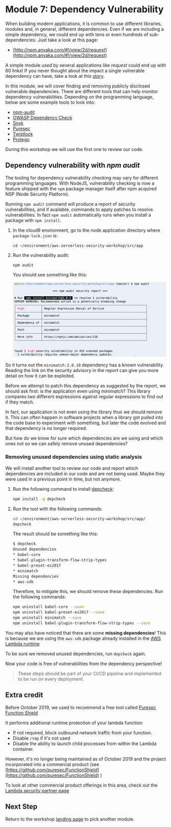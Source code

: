 # Module 7: Dependency Vulnerability 

When building modern applications, it is common to use different libraries, modules and, in general, different dependencies. Even if we are including a simple dependency, we could end up with tens or even hundreds of sub-dependencies. Just take a look at this page:

- [http://npm.anvaka.com/#!/view/2d/request](http://npm.anvaka.com/#!/view/2d/request)

A simple module used by several applications like *request* could end up with 60 links! If you never thought about the impact a single vulnerable dependency can have, take a look at this [story](https://www.theregister.co.uk/2016/03/23/npm_left_pad_chaos/). 

In this module, we will cover finding and removing publicly disclosed vulnerable dependencies. There are different tools that can help monitor dependency vulnerabilities. Depending on the programming language, below are some example tools to look into: 

- [npm-audit](https://docs.npmjs.com/cli/audit)
- [OWASP Dependency Check](https://www.owasp.org/index.php/OWASP_Dependency_Check) 
- [Snyk](https://snyk.io/)
- [Puresec](https://www.puresec.io) 
- [Twistlock](https://www.twistlock.com/)
- [Protego](https://www.protego.io/)

During this workshop we will use the first one to review our code.

## Dependency vulnerability with *npm audit*

The tooling for dependency vulnerability checking may vary for different programming languages. With NodeJS, vulnerability checking is now a feature shipped with the `npm` package manager itself after npm acquired NSP (Node Security Platform). 

Running `npm audit` command will produce a report of security vulnerabilities, and if available, commands to apply patches to resolve vulnerabilities. In fact `npm audit` automatically runs when you install a package with `npm install`. 


1. In the cloud9 environment, go to the node application directory where `package-lock.json` is:
	
	```
	cd ~/environment/aws-serverless-security-workshop/src/app
	```	
	
1. Run the vulnerability audit:

	```
	npm audit
	```	
	
	You should see something like this: 
	
	![](images/audit-result.png)
 
So it turns out the `minimatch:2.0.10` dependency has a known vulnerability.  Reading the link on the security advisory in the report can give you more detail on how it can be exploited.
	
Before we attempt to patch this dependency as suggested by the report, we should ask first: is the application even using *minimatch*? This library compares two different expressions against regular expressions to find out if they match. 

In fact, our application is not even using the library thus we should remove it. This can often happen in software projects when a library got pulled into the code base to experiment with something, but later the code evolved and that dependency is no longer required. 

But how do we know for sure which dependencies are we using and which ones not so we can safely remove unused dependencies?

### Removing unused dependencies using static analysis

We will install another tool to review our code and report which dependencies are included in our code and are not being used. Maybe they were used in a previous point in time, but not anymore.

1. Run the following command to install [depcheck](https://www.npmjs.com/package/depcheck?activeTab=readme):

	```bash
	npm install -g depcheck
	```

2. Run the tool with the following commands:

	```bash
	cd ~/environment/aws-serverless-security-workshop/src/app/
	depcheck
	```

	The result should be something like this:
	
	```bash
	$ depcheck
	Unused dependencies
	* babel-core
	* babel-plugin-transform-flow-strip-types
	* babel-preset-es2017
	* minimatch
	Missing dependencies
	* aws-sdk
	```
	
	Therefore, to mitigate this, we should remove these dependencies. Run the following commands:
	
	```bash
	npm uninstall babel-core --save
	npm uninstall babel-preset-es2017 --save
	npm uninstall minimatch --save
	npm uninstall babel-plugin-transform-flow-strip-types --save
	```

You may also have noticed that there are some **missing dependencies**! This is because we are using the `aws-sdk` package already installed in the [AWS Lambda runtime](https://docs.aws.amazon.com/lambda/latest/dg/current-supported-versions.html)

To be sure we removed unused dependencies, run `depcheck` again.

Now your code is free of vulnerabilities from the dependency perspective!

> These steps should be part of your CI/CD pipeline and implemented to be run on every deployment.

## Extra credit

Before October 2019, we used to recommend a free tool called [Puresec Function Shield](https://www.puresec.io/function-shield)

It performs additional runtime protection of your lambda function:

* If not required, block outbound network traffic from your function.
* Disable `/tmp` if it's not used
* Disable the ability to launch child processes from within the Lambda container.

However, it's no longer being maintained as of October 2019 and the project incorporated into a commercial product (see [https://github.com/puresec/FunctionShield](https://github.com/puresec/FunctionShield) )

To look at other commercial product offerings in this area, check out the [Lambda security partner page](https://aws.amazon.com/lambda/partners/?partner-solutions-cards.sort-by=item.additionalFields.partnerName&partner-solutions-cards.sort-order=asc&awsf.partner-solutions-filter-partner-type=use-case%23security-identity-compliance)

## Next Step 

Return to the workshop [landing page](../../README.md) to pick another module.

